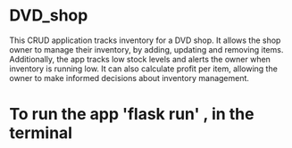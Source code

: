 # DVD_shop
This CRUD application tracks inventory for a DVD shop.
It allows the shop owner to manage their inventory, by adding, updating and removing items. 
Additionally, the app tracks low stock levels and alerts the owner when inventory is running low. 
It can also calculate profit per item, allowing the owner to make in﻿formed decisions about inventory management.


# To run the app 'flask run' , in the terminal
